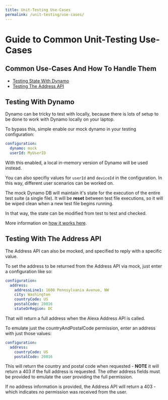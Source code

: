 ```yaml
---
title: Unit-Testing Use-Cases
permalink: /unit-testing/use-cases/
---
```


# Guide to Common Unit-Testing Use-Cases

## Common Use-Cases And How To Handle Them

* [Testing State With Dynamo](#testing-with-dynamo)
* [Testing The Address API](#testing-with-the-address-api)

## Testing With Dynamo
Dynamo can be tricky to test with locally, because there is lots of setup to be done to work with Dynamo locally on your laptop.

To bypass this, simple enable our mock dynamo in your testing configuration:
```yml
configuration:
  dynamo: mock
  userId: MyUserID
```

With this enabled, a local in-memory version of Dynamo will be used instead.

You can also specifiy values for `userId` and `deviceId` in the configuration.
In this way, different user scenarios can be worked on.

The mock Dynamo DB will maintain it's state for the execution of the entire test suite (a single file).
It will be **reset** between test file executions, so it will be wiped clean when a new test file begins running.

In that way, the state can be modified from test to test and checked.

More information on [how it works here](https://github.com/bespoken/virtual-alexa/blob/master/docs/Externals.md#dynamodb).

## Testing With The Address API
The Address API can also be mocked, and specified to reply with a specific value.

To set the address to be returned from the Address API via mock, just enter a configuration like so:
```yml
configuration:
  address:
    addressLine1: 1600 Pennsylvania Avenue, NW
    city: Washington
    countryCode: US
    postalCode: 20816
    stateOrRegion: DC
```

That will return a full address when the Alexa Address API is called.

To emulate just the countryAndPostalCode permission, enter an address with just those values:
```yml
configuration:
  address:
    countryCode: US
    postalCode: 20816
```

This will return the country and postal code when requested - **NOTE** it will return a 403 if the full address is requested. The other address fields must be provided to emulate the user providing the full permission.

If no address information is provided, the Address API will return a 403 - which indicates no permission was received from the user.

